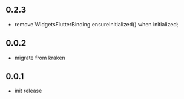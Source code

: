 ## 0.2.3

* remove WidgetsFlutterBinding.ensureInitialized() when initialized;

## 0.0.2

* migrate from kraken

## 0.0.1

* init release
